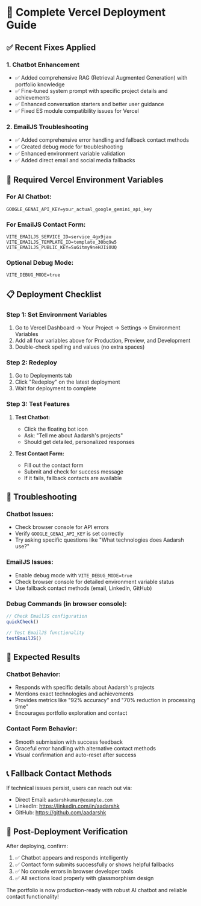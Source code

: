 # 🚀 Complete Vercel Deployment Guide

## ✅ Recent Fixes Applied

### 1. Chatbot Enhancement
- ✅ Added comprehensive RAG (Retrieval Augmented Generation) with portfolio knowledge
- ✅ Fine-tuned system prompt with specific project details and achievements  
- ✅ Enhanced conversation starters and better user guidance
- ✅ Fixed ES module compatibility issues for Vercel

### 2. EmailJS Troubleshooting
- ✅ Added comprehensive error handling and fallback contact methods
- ✅ Created debug mode for troubleshooting
- ✅ Enhanced environment variable validation
- ✅ Added direct email and social media fallbacks

## 🔧 Required Vercel Environment Variables

### For AI Chatbot:
```
GOOGLE_GENAI_API_KEY=your_actual_google_gemini_api_key
```

### For EmailJS Contact Form:
```
VITE_EMAILJS_SERVICE_ID=service_4gx9jau
VITE_EMAILJS_TEMPLATE_ID=template_30bq9w5
VITE_EMAILJS_PUBLIC_KEY=SuGitmy9neHJIi0UQ
```

### Optional Debug Mode:
```
VITE_DEBUG_MODE=true
```

## 📋 Deployment Checklist

### Step 1: Set Environment Variables
1. Go to Vercel Dashboard → Your Project → Settings → Environment Variables
2. Add all four variables above for Production, Preview, and Development
3. Double-check spelling and values (no extra spaces)

### Step 2: Redeploy
1. Go to Deployments tab
2. Click "Redeploy" on the latest deployment
3. Wait for deployment to complete

### Step 3: Test Features
1. **Test Chatbot:**
   - Click the floating bot icon
   - Ask: "Tell me about Aadarsh's projects"
   - Should get detailed, personalized responses

2. **Test Contact Form:**
   - Fill out the contact form
   - Submit and check for success message
   - If it fails, fallback contacts are available

## 🐛 Troubleshooting

### Chatbot Issues:
- Check browser console for API errors
- Verify `GOOGLE_GENAI_API_KEY` is set correctly
- Try asking specific questions like "What technologies does Aadarsh use?"

### EmailJS Issues:
- Enable debug mode with `VITE_DEBUG_MODE=true`
- Check browser console for detailed environment variable status
- Use fallback contact methods (email, LinkedIn, GitHub)

### Debug Commands (in browser console):
```javascript
// Check EmailJS configuration
quickCheck()

// Test EmailJS functionality
testEmailJS()
```

## 🎯 Expected Results

### Chatbot Behavior:
- Responds with specific details about Aadarsh's projects
- Mentions exact technologies and achievements  
- Provides metrics like "92% accuracy" and "70% reduction in processing time"
- Encourages portfolio exploration and contact

### Contact Form Behavior:
- Smooth submission with success feedback
- Graceful error handling with alternative contact methods
- Visual confirmation and auto-reset after success

## 📞 Fallback Contact Methods

If technical issues persist, users can reach out via:
- Direct Email: `aadarshkumar@example.com`
- LinkedIn: https://linkedin.com/in/aadarshk  
- GitHub: https://github.com/aadarshk

## 🔄 Post-Deployment Verification

After deploying, confirm:
1. ✅ Chatbot appears and responds intelligently
2. ✅ Contact form submits successfully or shows helpful fallbacks
3. ✅ No console errors in browser developer tools
4. ✅ All sections load properly with glassmorphism design

The portfolio is now production-ready with robust AI chatbot and reliable contact functionality!
